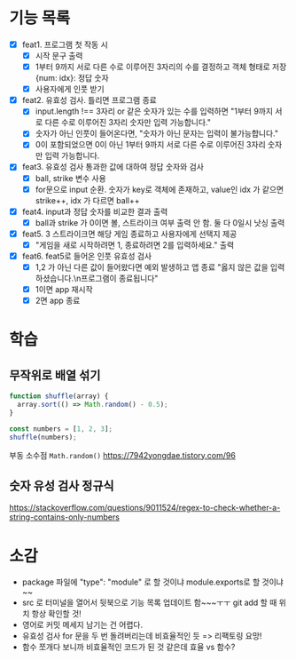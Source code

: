 # 기능 목록

- [x] feat1. 프로그램 첫 작동 시
  - [x] 시작 문구 출력
  - [x] 1부터 9까지 서로 다른 수로 이루어진 3자리의 수를 결정하고 객체 형태로 저장 {num: idx}: 정답 숫자
  - [x] 사용자에게 인풋 받기
- [x] feat2. 유효성 검사. 틀리면 프로그램 종료
  - [x] input.length !== 3자리 or 같은 숫자가 있는 수를 입력하면 "1부터 9까지 서로 다른 수로 이루어진 3자리 숫자만 입력 가능합니다."
  - [x] 숫자가 아닌 인풋이 들어온다면, "숫자가 아닌 문자는 입력이 불가능합니다."
  - [x] 0이 포함되었으면 0이 아닌 1부터 9까지 서로 다른 수로 이루어진 3자리 숫자만 입력 가능합니다.
- [x] feat3. 유효성 검사 통과한 값에 대하여 정답 숫자와 검사
  - [x] ball, strike 변수 사용
  - [x] for문으로 input 순환. 숫자가 key로 객체에 존재하고, value인 idx 가 같으면 strike++, idx 가 다르면 ball++
- [x] feat4. input과 정답 숫자를 비교한 결과 출력
  - [x] ball과 strike 가 0이면 볼, 스트라이크 여부 출력 안 함. 둘 다 0일시 낫싱 출력
- [x] feat5. 3 스트라이크면 해당 게임 종료하고 사용자에게 선택지 제공
  - [x] "게임을 새로 시작하려면 1, 종료하려면 2를 입력하세요." 출력
- [x] feat6. feat5로 들어온 인풋 유효성 검사
  - [x] 1,2 가 아닌 다른 값이 들어왔다면 예외 발생하고 앱 종료 "옳지 않은 값을 입력하셨습니다.\n프로그램이 종료됩니다"
  - [x] 1이면 app 재시작
  - [x] 2면 app 종료

# 학습

## 무작위로 배열 섞기

```javascript
function shuffle(array) {
  array.sort(() => Math.random() - 0.5);
}

const numbers = [1, 2, 3];
shuffle(numbers);
```

부동 소수점 `Math.random()`
https://7942yongdae.tistory.com/96

## 숫자 유성 검사 정규식

https://stackoverflow.com/questions/9011524/regex-to-check-whether-a-string-contains-only-numbers

# 소감

- package 파일에 "type": "module" 로 할 것이냐 module.exports로 할 것이냐~~
- src 로 터미널을 열어서 뒷북으로 기능 목록 업데이트 함~~~ㅜㅜ git add 할 때 위치 항상 확인할 것!
- 영어로 커밋 메세지 남기는 건 어렵다.
- 유효성 검사 for 문을 두 번 돌려버리는데 비효율적인 듯 => 리팩토링 요망!
- 함수 쪼개다 보니까 비효율적인 코드가 된 것 같은데 효율 vs 함수?
